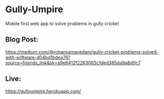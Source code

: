# Gully-Umpire
Mobile first web app to solve problems in gully cricket

## Blog Post:
https://medium.com/@rohansamavedam/gully-cricket-problems-solved-with-software-d04bd1bdea76?source=friends_link&sk=a9e6412f2263063c1ded385da9a8d0c7

## Live:
https://gullyumpire.herokuapp.com/

